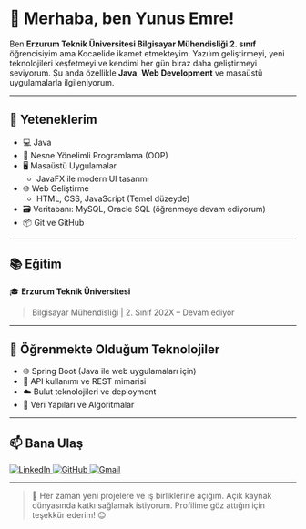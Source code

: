 <h1>👋 Merhaba, ben Yunus Emre!</h1>

<p>
Ben <strong>Erzurum Teknik Üniversitesi Bilgisayar Mühendisliği 2. sınıf</strong> öğrencisiyim ama Kocaelide ikamet etmekteyim. Yazılım geliştirmeyi, yeni teknolojileri keşfetmeyi ve kendimi her gün biraz daha geliştirmeyi seviyorum. Şu anda özellikle <strong>Java</strong>, <strong>Web Development</strong> ve masaüstü uygulamalarla ilgileniyorum.
</p>

---

## 🚀 Yeteneklerim

- 💻 Java  
- 🧠 Nesne Yönelimli Programlama (OOP)  
- 🖥️ Masaüstü Uygulamalar  
  - JavaFX ile modern UI tasarımı  
- 🌐 Web Geliştirme  
  - HTML, CSS, JavaScript (Temel düzeyde)  
- 🗃️ Veritabanı: MySQL, Oracle SQL (öğrenmeye devam ediyorum)  
- 📦 Git ve GitHub  

---

## 📚 Eğitim

🎓 <strong>Erzurum Teknik Üniversitesi</strong>  
<blockquote>
Bilgisayar Mühendisliği | 2. Sınıf  
202X – Devam ediyor
</blockquote>

---

## 🌱 Öğrenmekte Olduğum Teknolojiler

- 🌐 Spring Boot (Java ile web uygulamaları için)  
- 📡 API kullanımı ve REST mimarisi  
- ☁️ Bulut teknolojileri ve deployment  
- 📘 Veri Yapıları ve Algoritmalar  

---

## 📫 Bana Ulaş

<a href="https://www.linkedin.com/in/yunus-emre-karaman-a2947331b/" target="_blank">
  <img src="https://img.shields.io/badge/LinkedIn-0077B5?style=for-the-badge&logo=linkedin&logoColor=white" alt="LinkedIn">
</a>

<a href="https://github.com/emreEngineering?tab=repositories" target="_blank">
  <img src="https://img.shields.io/badge/GitHub-000000?style=for-the-badge&logo=github&logoColor=white" alt="GitHub">
</a>

<a href="mailto:emre884k@gmail.com" target="_blank">
  <img src="https://img.shields.io/badge/Gmail-D14836?style=for-the-badge&logo=gmail&logoColor=white" alt="Gmail">
</a>


---

> 💬 Her zaman yeni projelere ve iş birliklerine açığım. Açık kaynak dünyasında katkı sağlamak istiyorum. Profilime göz attığın için teşekkür ederim! 😊
